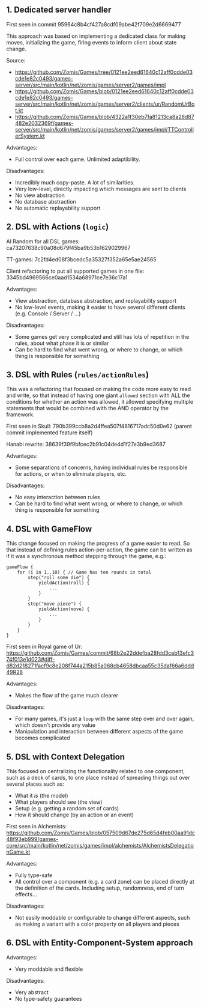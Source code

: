 ## 1. Dedicated server handler

First seen in commit 95964c8b4cf427a8cdf09abe42f709e2d6669477

This approach was based on implementing a dedicated class for making moves, initializing the game, firing events to inform client about state change.

Source:
- https://github.com/Zomis/Games/tree/0121ee2eed61640c12aff0cdde03cde1e82c0493/games-server/src/main/kotlin/net/zomis/games/server2/games/impl
- https://github.com/Zomis/Games/blob/0121ee2eed61640c12aff0cdde03cde1e82c0493/games-server/src/main/kotlin/net/zomis/games/server2/clients/ur/RandomUrBot.kt
- https://github.com/Zomis/Games/blob/4322a1f30eb7fa81213ca8a28d87482e2032369f/games-server/src/main/kotlin/net/zomis/games/server2/games/impl/TTControllerSystem.kt

Advantages:
- Full control over each game. Unlimited adaptibility.

Disadvantages:
- Incredibly much copy-paste. A lot of similarities.
- Very low-level, directly impacting which messages are sent to clients
- No view abstraction
- No database abstraction
- No automatic replayability support

## 2. DSL with Actions (`logic`)

AI Random for all DSL games: ca73207638c90a08d679f45ba9b53b1629029967

TT-games: 7c2fd4ed08f3bcedc5a35327f352a65e5ae24565

Client refactoring to put all supported games in one file: 3345bd4969566ce0aad1534a68971ce7e36c17a1

Advantages:
+ View abstraction, database abstraction, and replayability support
+ No low-level events, making it easier to have several different clients (e.g. Console / Server / ...)

Disadvantages:
- Some games get very complicated and still has lots of repetition in the rules, about what phase it is or similar
- Can be hard to find what went wrong, or where to change, or which thing is responsible for something

## 3. DSL with Rules (`rules/actionRules`)

This was a refactoring that focused on making the code more easy to read and write,
so that instead of having one giant `allowed` section with ALL the conditions for whether an action was allowed,
it allowed specifying multiple statements that would be combined with the AND operator by the framework.

First seen in Skull: 790b399ccb8a2d4ffea507f4816717adc50d0e62 (parent commit implemented feature itself)

Hanabi rewrite: 38639f39f9bfcec2b91c04de4d1f27e3b9ed3687

Advantages:
+ Some separations of concerns, having individual rules be responsible for actions, or when to eliminate players, etc.

Disadvantages:
- No easy interaction between rules
- Can be hard to find what went wrong, or where to change, or which thing is responsible for something

## 4. DSL with GameFlow

This change focused on making the progress of a game easier to read.
So that instead of defining rules action-per-action,
the game can be written as if it was a synchronous method stepping through the game, e.g.:

    gameFlow {
        for (i in 1..10) { // Game has ten rounds in total
            step("roll some die") {
                yieldAction(roll) {
                    ...
                }
            }
            step("move piece") {
                yieldAction(move) {
                    ...
                }
            }
        }
    }

First seen in Royal game of Ur: https://github.com/Zomis/Games/commit/68b2e22ddefba28fdd3ceb13efc374f013e1d023#diff-d82d218271facf9c8e208f744a215b85a068cb4658dbcaa55c35daf66a6ddd49R28

Advantages:
+ Makes the flow of the game much clearer

Disadvantages:
- For many games, it's just a `loop` with the same step over and over again, which doesn't provide any value
- Manipulation and interaction between different aspects of the game becomes complicated

## 5. DSL with Context Delegation

This focused on centralizing the functionality related to one component, such as a deck of cards,
to one place instead of spreading things out over several places such as:

- What it _is_ (the model)
- What players should see (the view)
- Setup (e.g. getting a random set of cards)
- How it should change (by an action or an event)

First seen in Alchemists:
https://github.com/Zomis/Games/blob/057509d67de275d65d4feb00aa91dc48f93eb999/games-core/src/main/kotlin/net/zomis/games/impl/alchemists/AlchemistsDelegationGame.kt

Advantages:
+ Fully type-safe
+ All control over a component (e.g. a card zone) can be placed directly at the definition of the cards. Including setup, randomness, end of turn effects...

Disadvantages:
- Not easily moddable or configurable to change different aspects, such as making a variant with a color property on all players and pieces

## 6. DSL with Entity-Component-System approach

Advantages:
+ Very moddable and flexible

Disadvantages:
- Very abstract
- No type-safety guarantees

